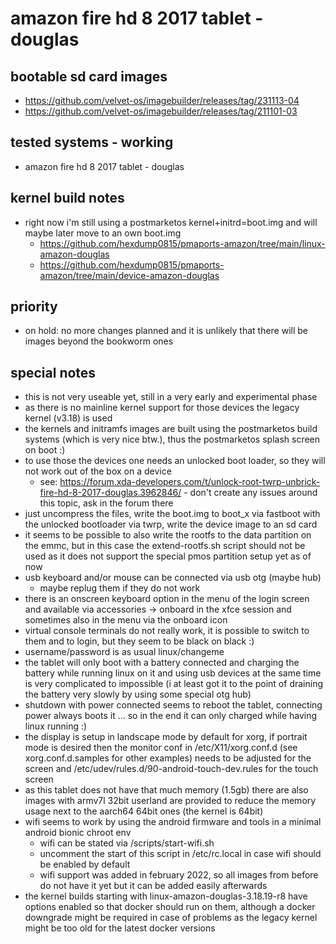 # amazon fire hd 8 2017 tablet - douglas

## bootable sd card images

- https://github.com/velvet-os/imagebuilder/releases/tag/231113-04
- https://github.com/velvet-os/imagebuilder/releases/tag/211101-03

## tested systems - working

- amazon fire hd 8 2017 tablet - douglas

## kernel build notes

- right now i'm still using a postmarketos kernel+initrd=boot.img and will maybe later move to an own boot.img
  - https://github.com/hexdump0815/pmaports-amazon/tree/main/linux-amazon-douglas
  - https://github.com/hexdump0815/pmaports-amazon/tree/main/device-amazon-douglas

## priority

- on hold: no more changes planned and it is unlikely that there will be images beyond the bookworm ones

## special notes

- this is not very useable yet, still in a very early and experimental phase
- as there is no mainline kernel support for those devices the legacy kernel (v3.18) is used
- the kernels and initramfs images are built using the postmarketos build systems (which is very nice btw.), thus the postmarketos splash screen on boot :)
- to use those the devices one needs an unlocked boot loader, so they will not work out of the box on a device
  - see: https://forum.xda-developers.com/t/unlock-root-twrp-unbrick-fire-hd-8-2017-douglas.3962846/ - don't create any issues around this topic, ask in the forum there
- just uncompress the files, write the boot.img to boot_x via fastboot with the unlocked bootloader via twrp, write the device image to an sd card
- it seems to be possible to also write the rootfs to the data partition on the emmc, but in this case the extend-rootfs.sh script should not be used as it does not support the special pmos partition setup yet as of now
- usb keyboard and/or mouse can be connected via usb otg (maybe hub)
  - maybe replug them if they do not work
- there is an onscreen keyboard option in the menu of the login screen and available via accessories -> onboard in the xfce session and sometimes also in the menu via the onboard icon
- virtual console terminals do not really work, it is possible to switch to them and to login, but they seem to be black on black :)
- username/password is as usual linux/changeme
- the tablet will only boot with a battery connected and charging the battery while running linux on it and using usb devices at the same time is very complicated to impossible (i at least got it to the point of draining the battery very slowly by using some special otg hub)
- shutdown with power connected seems to reboot the tablet, connecting power always boots it ... so in the end it can only charged while having linux running :)
- the display is setup in landscape mode by default for xorg, if portrait mode is desired then the monitor conf in /etc/X11/xorg.conf.d (see xorg.conf.d.samples for other examples) needs to be adjusted for the screen and /etc/udev/rules.d/90-android-touch-dev.rules for the touch screen
- as this tablet does not have that much memory (1.5gb) there are also images with armv7l 32bit userland are provided to reduce the memory usage next to the aarch64 64bit ones (the kernel is 64bit)
- wifi seems to work by using the android firmware and tools in a minimal android bionic chroot env
  - wifi can be stated via /scripts/start-wifi.sh
  - uncomment the start of this script in /etc/rc.local in case wifi should be enabled by default
  - wifi support was added in february 2022, so all images from before do not have it yet but it can be added easily afterwards
- the kernel builds starting with linux-amazon-douglas-3.18.19-r8 have options enabled so that docker should run on them, although a docker downgrade might be required in case of problems as the legacy kernel might be too old for the latest docker versions
